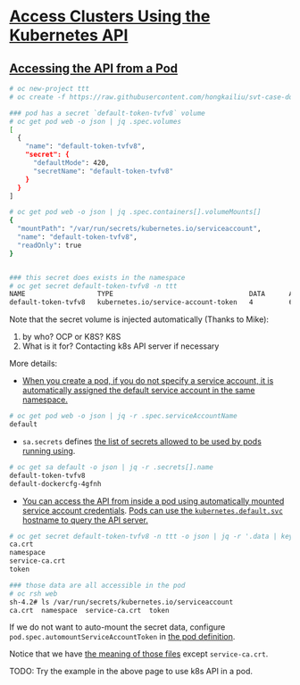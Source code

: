 # [Access Clusters Using the Kubernetes API](https://kubernetes.io/docs/tasks/administer-cluster/access-cluster-api/)

## [Accessing the API from a Pod](https://kubernetes.io/docs/tasks/administer-cluster/access-cluster-api/#accessing-the-api-from-a-pod)

```bash
# oc new-project ttt
# oc create -f https://raw.githubusercontent.com/hongkailiu/svt-case-doc/master/files/pod_test.yaml

### pod has a secret `default-token-tvfv8` volume
# oc get pod web -o json | jq .spec.volumes
[
  {
    "name": "default-token-tvfv8",
    "secret": {
      "defaultMode": 420,
      "secretName": "default-token-tvfv8"
    }
  }
]

# oc get pod web -o json | jq .spec.containers[].volumeMounts[]
{
  "mountPath": "/var/run/secrets/kubernetes.io/serviceaccount",
  "name": "default-token-tvfv8",
  "readOnly": true
}


### this secret does exists in the namespace
# oc get secret default-token-tvfv8 -n ttt
NAME                  TYPE                                  DATA      AGE
default-token-tvfv8   kubernetes.io/service-account-token   4         6m

```

Note that the secret volume is injected automatically (Thanks to Mike):
1. by who? OCP or K8S? K8S
2. What is it for? Contacting k8s API server if necessary

More details:

* [When you create a pod, if you do not specify a service account, it is automatically assigned the default service account in the same namespace.](https://kubernetes.io/docs/tasks/configure-pod-container/configure-service-account/#use-the-default-service-account-to-access-the-api-server)
```bash
# oc get pod web -o json | jq -r .spec.serviceAccountName
default

```

* `sa.secrets` defines [the list of secrets allowed to be used by pods running using](https://kubernetes.io/docs/reference/generated/kubernetes-api/v1.13/#serviceaccount-v1-core).

```bash
# oc get sa default -o json | jq -r .secrets[].name
default-token-tvfv8
default-dockercfg-4gfnh

```

* [You can access the API from inside a pod using automatically mounted service account credentials](https://kubernetes.io/docs/tasks/configure-pod-container/configure-service-account/).
    [Pods can use the `kubernetes.default.svc` hostname to query the API server. ](https://kubernetes.io/docs/tasks/administer-cluster/access-cluster-api/#accessing-the-api-from-a-pod)

```bash
# oc get secret default-token-tvfv8 -n ttt -o json | jq -r '.data | keys[]'
ca.crt
namespace
service-ca.crt
token

### those data are all accessible in the pod
# oc rsh web 
sh-4.2# ls /var/run/secrets/kubernetes.io/serviceaccount
ca.crt	namespace  service-ca.crt  token

```

If we do not want to auto-mount the secret data, configure `pod.spec.automountServiceAccountToken` in [the pod definition](https://kubernetes.io/docs/reference/generated/kubernetes-api/v1.13/#pod-v1-core).

Notice that we have [the meaning of those files](https://kubernetes.io/docs/tasks/administer-cluster/access-cluster-api/#accessing-the-api-from-a-pod) except `service-ca.crt`.

TODO: Try the example in the above page to use k8s API in a pod.